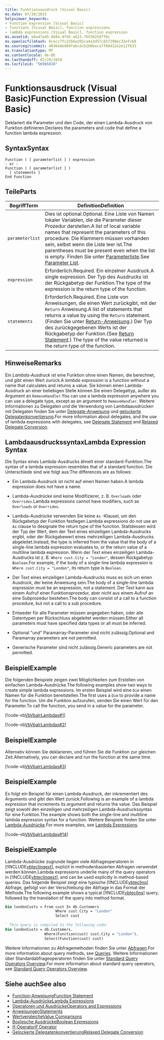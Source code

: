 ```yaml
---
title: Funktionsausdruck (Visual Basic)
ms.date: 07/20/2015
helpviewer_keywords:
- Function expression [Visual Basic]
- functions [Visual Basic], function expressions
- lambda expressions [Visual Basic], function expression
ms.assetid: e8a47a45-4b8a-4f45-a623-7653625dffbc
ms.openlocfilehash: 6cecc7fc2356a265ca4a3d57c837298ec33efc60
ms.sourcegitcommit: 40364ded04fa6cdcb2b6beca7f68412e2e12f633
ms.translationtype: MT
ms.contentlocale: de-DE
ms.lasthandoff: 02/28/2019
ms.locfileid: "56965838"
---
```

# <a name="function-expression-visual-basic"></a><span data-ttu-id="12de8-102">Funktionsausdruck (Visual Basic)</span><span class="sxs-lookup"><span data-stu-id="12de8-102">Function Expression (Visual Basic)</span></span>
<span data-ttu-id="12de8-103">Deklariert die Parameter und den Code, der einen Lambda-Ausdruck von Funktion definieren.</span><span class="sxs-lookup"><span data-stu-id="12de8-103">Declares the parameters and code that define a function lambda expression.</span></span>  
  
## <a name="syntax"></a><span data-ttu-id="12de8-104">Syntax</span><span class="sxs-lookup"><span data-stu-id="12de8-104">Syntax</span></span>  
  
```  
Function ( [ parameterlist ] ) expression  
- or -  
Function ( [ parameterlist ] )  
  [ statements ]  
End Function  
```  
  
## <a name="parts"></a><span data-ttu-id="12de8-105">Teile</span><span class="sxs-lookup"><span data-stu-id="12de8-105">Parts</span></span>  
  
|<span data-ttu-id="12de8-106">Begriff</span><span class="sxs-lookup"><span data-stu-id="12de8-106">Term</span></span>|<span data-ttu-id="12de8-107">Definition</span><span class="sxs-lookup"><span data-stu-id="12de8-107">Definition</span></span>|  
|---|---|  
|`parameterlist`|<span data-ttu-id="12de8-108">Dies ist optional.</span><span class="sxs-lookup"><span data-stu-id="12de8-108">Optional.</span></span> <span data-ttu-id="12de8-109">Eine Liste von Namen lokaler Variablen, die die Parameter dieser Prozedur darstellen.</span><span class="sxs-lookup"><span data-stu-id="12de8-109">A list of local variable names that represent the parameters of this procedure.</span></span> <span data-ttu-id="12de8-110">Die Klammern müssen vorhanden sein, selbst wenn die Liste leer ist.</span><span class="sxs-lookup"><span data-stu-id="12de8-110">The parentheses must be present even when the list is empty.</span></span> <span data-ttu-id="12de8-111">Finden Sie unter [Parameterliste](../../../visual-basic/language-reference/statements/parameter-list.md).</span><span class="sxs-lookup"><span data-stu-id="12de8-111">See [Parameter List](../../../visual-basic/language-reference/statements/parameter-list.md).</span></span>|  
|`expression`|<span data-ttu-id="12de8-112">Erforderlich.</span><span class="sxs-lookup"><span data-stu-id="12de8-112">Required.</span></span> <span data-ttu-id="12de8-113">Ein einzelner Ausdruck.</span><span class="sxs-lookup"><span data-stu-id="12de8-113">A single expression.</span></span> <span data-ttu-id="12de8-114">Der Typ des Ausdrucks ist der Rückgabetyp der Funktion.</span><span class="sxs-lookup"><span data-stu-id="12de8-114">The type of the expression is the return type of the function.</span></span>|  
|`statements`|<span data-ttu-id="12de8-115">Erforderlich.</span><span class="sxs-lookup"><span data-stu-id="12de8-115">Required.</span></span> <span data-ttu-id="12de8-116">Eine Liste von Anweisungen, die einen Wert zurückgibt, mit der `Return` Anweisung.</span><span class="sxs-lookup"><span data-stu-id="12de8-116">A list of statements that returns a value by using the `Return` statement.</span></span> <span data-ttu-id="12de8-117">(Finden Sie unter [Return-Anweisung](../../../visual-basic/language-reference/statements/return-statement.md).) Der Typ des zurückgegebenen Werts ist der Rückgabetyp der Funktion.</span><span class="sxs-lookup"><span data-stu-id="12de8-117">(See [Return Statement](../../../visual-basic/language-reference/statements/return-statement.md).) The type of the value returned is the return type of the function.</span></span>|  
  
## <a name="remarks"></a><span data-ttu-id="12de8-118">Hinweise</span><span class="sxs-lookup"><span data-stu-id="12de8-118">Remarks</span></span>  
 <span data-ttu-id="12de8-119">Ein *Lambda-Ausdruck* ist eine Funktion ohne einen Namen, die berechnet, und gibt einen Wert zurück.</span><span class="sxs-lookup"><span data-stu-id="12de8-119">A *lambda expression* is a function without a name that calculates and returns a value.</span></span> <span data-ttu-id="12de8-120">Sie können einen Lambda-Ausdruck an einer beliebigen Stelle können Sie einen Delegattyp, außer als Argument an `RemoveHandler`.</span><span class="sxs-lookup"><span data-stu-id="12de8-120">You can use a lambda expression anywhere you can use a delegate type, except as an argument to `RemoveHandler`.</span></span> <span data-ttu-id="12de8-121">Weitere Informationen zu Delegaten und die Verwendung von Lambdaausdrücken mit Delegaten finden Sie unter [Delegate-Anweisung](../../../visual-basic/language-reference/statements/delegate-statement.md) und [gelockerte Delegatenkonvertierung](../../../visual-basic/programming-guide/language-features/delegates/relaxed-delegate-conversion.md).</span><span class="sxs-lookup"><span data-stu-id="12de8-121">For more information about delegates, and the use of lambda expressions with delegates, see [Delegate Statement](../../../visual-basic/language-reference/statements/delegate-statement.md) and [Relaxed Delegate Conversion](../../../visual-basic/programming-guide/language-features/delegates/relaxed-delegate-conversion.md).</span></span>  
  
## <a name="lambda-expression-syntax"></a><span data-ttu-id="12de8-122">Lambdaausdruckssyntax</span><span class="sxs-lookup"><span data-stu-id="12de8-122">Lambda Expression Syntax</span></span>  
 <span data-ttu-id="12de8-123">Die Syntax eines Lambda-Ausdrucks ähnelt einer standard-Funktion.</span><span class="sxs-lookup"><span data-stu-id="12de8-123">The syntax of a lambda expression resembles that of a standard function.</span></span> <span data-ttu-id="12de8-124">Die Unterschiede sind wie folgt aus:</span><span class="sxs-lookup"><span data-stu-id="12de8-124">The differences are as follows:</span></span>  
  
-   <span data-ttu-id="12de8-125">Ein Lambda-Ausdruck ist nicht auf einen Namen haben.</span><span class="sxs-lookup"><span data-stu-id="12de8-125">A lambda expression does not have a name.</span></span>  
  
-   <span data-ttu-id="12de8-126">Lambda-Ausdrücke sind keine Modifizierer, z. B. `Overloads` oder `Overrides`.</span><span class="sxs-lookup"><span data-stu-id="12de8-126">Lambda expressions cannot have modifiers, such as `Overloads` or `Overrides`.</span></span>  
  
-   <span data-ttu-id="12de8-127">Lambda-Ausdrücke verwenden Sie keine `As` -Klausel, um den Rückgabetyp der Funktion festlegen.</span><span class="sxs-lookup"><span data-stu-id="12de8-127">Lambda expressions do not use an `As` clause to designate the return type of the function.</span></span> <span data-ttu-id="12de8-128">Stattdessen wird der Typ der Wert, dem der Text eines einzeiligen Lambda-Ausdrucks ergibt, oder der Rückgabewert eines mehrzeiligen Lambda-Ausdrucks abgeleitet.</span><span class="sxs-lookup"><span data-stu-id="12de8-128">Instead, the type is inferred from the value that the body of a single-line lambda expression evaluates to, or the return value of a multiline lambda expression.</span></span> <span data-ttu-id="12de8-129">Wenn der Text eines einzeiligen Lambda-Ausdrucks ist z. B. `Where cust.City = "London"`, dessen Rückgabetyp `Boolean`.</span><span class="sxs-lookup"><span data-stu-id="12de8-129">For example, if the body of a single-line lambda expression is `Where cust.City = "London"`, its return type is `Boolean`.</span></span>  
  
-   <span data-ttu-id="12de8-130">Der Text eines einzeiligen Lambda-Ausdrucks muss es sich um einen Ausdruck, der keine Anweisung sein.</span><span class="sxs-lookup"><span data-stu-id="12de8-130">The body of a single-line lambda expression must be an expression, not a statement.</span></span> <span data-ttu-id="12de8-131">Der Text kann aus einem Aufruf einer Funktionsprozedur, aber nicht aus einem Aufruf an eine Subprozedur bestehen.</span><span class="sxs-lookup"><span data-stu-id="12de8-131">The body can consist of a call to a function procedure, but not a call to a sub procedure.</span></span>  
  
-   <span data-ttu-id="12de8-132">Entweder für alle Parameter müssen angegeben haben, oder alle Datentypen per Rückschluss abgeleitet werden müssen.</span><span class="sxs-lookup"><span data-stu-id="12de8-132">Either all parameters must have specified data types or all must be inferred.</span></span>  
  
-   <span data-ttu-id="12de8-133">Optional "und" Paramarray-Parameter sind nicht zulässig.</span><span class="sxs-lookup"><span data-stu-id="12de8-133">Optional and Paramarray parameters are not permitted.</span></span>  
  
-   <span data-ttu-id="12de8-134">Generische Parameter sind nicht zulässig.</span><span class="sxs-lookup"><span data-stu-id="12de8-134">Generic parameters are not permitted.</span></span>  
  
## <a name="example"></a><span data-ttu-id="12de8-135">Beispiel</span><span class="sxs-lookup"><span data-stu-id="12de8-135">Example</span></span>  
 <span data-ttu-id="12de8-136">Die folgenden Beispiele zeigen zwei Möglichkeiten zum Erstellen von einfachen Lambda-Ausdrücke.</span><span class="sxs-lookup"><span data-stu-id="12de8-136">The following examples show two ways to create simple lambda expressions.</span></span> <span data-ttu-id="12de8-137">Im ersten Beispiel wird eine `Dim` einen Namen für die Funktion bereitstellen.</span><span class="sxs-lookup"><span data-stu-id="12de8-137">The first uses a `Dim` to provide a name for the function.</span></span> <span data-ttu-id="12de8-138">Um die Funktion aufzurufen, senden Sie einen Wert für den Parameter.</span><span class="sxs-lookup"><span data-stu-id="12de8-138">To call the function, you send in a value for the parameter.</span></span>  
  
 [!code-vb[VbVbalrLambdas#1](~/samples/snippets/visualbasic/VS_Snippets_VBCSharp/VbVbalrLambdas/VB/Class1.vb#1)]  
  
 [!code-vb[VbVbalrLambdas#2](~/samples/snippets/visualbasic/VS_Snippets_VBCSharp/VbVbalrLambdas/VB/Class1.vb#2)]  
  
## <a name="example"></a><span data-ttu-id="12de8-139">Beispiel</span><span class="sxs-lookup"><span data-stu-id="12de8-139">Example</span></span>  
 <span data-ttu-id="12de8-140">Alternativ können Sie deklarieren, und führen Sie die Funktion zur gleichen Zeit.</span><span class="sxs-lookup"><span data-stu-id="12de8-140">Alternatively, you can declare and run the function at the same time.</span></span>  
  
 [!code-vb[VbVbalrLambdas#3](~/samples/snippets/visualbasic/VS_Snippets_VBCSharp/VbVbalrLambdas/VB/Class1.vb#3)]  
  
## <a name="example"></a><span data-ttu-id="12de8-141">Beispiel</span><span class="sxs-lookup"><span data-stu-id="12de8-141">Example</span></span>  
 <span data-ttu-id="12de8-142">Es folgt ein Beispiel für einen Lambda-Ausdruck, der inkrementiert des Arguments und gibt den Wert zurück.</span><span class="sxs-lookup"><span data-stu-id="12de8-142">Following is an example of a lambda expression that increments its argument and returns the value.</span></span> <span data-ttu-id="12de8-143">Das Beispiel zeigt sowohl den einzeiligen und mehrzeiligen Lambda-Ausdruckssyntax für eine Funktion.</span><span class="sxs-lookup"><span data-stu-id="12de8-143">The example shows both the single-line and multiline lambda expression syntax for a function.</span></span> <span data-ttu-id="12de8-144">Weitere Beispiele finden Sie unter [Lambda-Ausdrücke](../../../visual-basic/programming-guide/language-features/procedures/lambda-expressions.md).</span><span class="sxs-lookup"><span data-stu-id="12de8-144">For more examples, see [Lambda Expressions](../../../visual-basic/programming-guide/language-features/procedures/lambda-expressions.md).</span></span>  
  
 [!code-vb[VbVbalrLambdas#14](~/samples/snippets/visualbasic/VS_Snippets_VBCSharp/VbVbalrLambdas/VB/Class1.vb#14)]  
  
## <a name="example"></a><span data-ttu-id="12de8-145">Beispiel</span><span class="sxs-lookup"><span data-stu-id="12de8-145">Example</span></span>  
 <span data-ttu-id="12de8-146">Lambda-Ausdrücke zugrunde liegen viele Abfrageoperatoren in [!INCLUDE[vbteclinqext](~/includes/vbteclinqext-md.md)], explizit in methodenbasierten Abfragen verwendet werden können.</span><span class="sxs-lookup"><span data-stu-id="12de8-146">Lambda expressions underlie many of the query operators in [!INCLUDE[vbteclinqext](~/includes/vbteclinqext-md.md)], and can be used explicitly in method-based queries.</span></span> <span data-ttu-id="12de8-147">Das folgende Beispiel zeigt eine typische [!INCLUDE[vbteclinq](~/includes/vbteclinq-md.md)] Abfrage, gefolgt von der Verschiebung der Abfrage in das Format der Methode.</span><span class="sxs-lookup"><span data-stu-id="12de8-147">The following example shows a typical [!INCLUDE[vbteclinq](~/includes/vbteclinq-md.md)] query, followed by the translation of the query into method format.</span></span>  
  
```vb  
Dim londonCusts = From cust In db.Customers  
                       Where cust.City = "London"  
                       Select cust  
  
' This query is compiled to the following code:  
Dim londonCusts = db.Customers.  
                  Where(Function(cust) cust.City = "London").  
                  Select(Function(cust) cust)  
```  
  
 <span data-ttu-id="12de8-148">Weitere Informationen zu Abfragemethoden finden Sie unter [Abfragen](../../../visual-basic/language-reference/queries/index.md).</span><span class="sxs-lookup"><span data-stu-id="12de8-148">For more information about query methods, see [Queries](../../../visual-basic/language-reference/queries/index.md).</span></span> <span data-ttu-id="12de8-149">Weitere Informationen über Standardabfrageoperatoren finden Sie unter [Standard Query Operators Overview](../../programming-guide/concepts/linq/standard-query-operators-overview.md).</span><span class="sxs-lookup"><span data-stu-id="12de8-149">For more information about standard query operators, see [Standard Query Operators Overview](../../programming-guide/concepts/linq/standard-query-operators-overview.md).</span></span>  
  
## <a name="see-also"></a><span data-ttu-id="12de8-150">Siehe auch</span><span class="sxs-lookup"><span data-stu-id="12de8-150">See also</span></span>
- [<span data-ttu-id="12de8-151">Function-Anweisung</span><span class="sxs-lookup"><span data-stu-id="12de8-151">Function Statement</span></span>](../../../visual-basic/language-reference/statements/function-statement.md)
- [<span data-ttu-id="12de8-152">Lambda-Ausdrücke</span><span class="sxs-lookup"><span data-stu-id="12de8-152">Lambda Expressions</span></span>](../../../visual-basic/programming-guide/language-features/procedures/lambda-expressions.md)
- [<span data-ttu-id="12de8-153">Operatoren und Ausdrücke</span><span class="sxs-lookup"><span data-stu-id="12de8-153">Operators and Expressions</span></span>](../../../visual-basic/programming-guide/language-features/operators-and-expressions/index.md)
- [<span data-ttu-id="12de8-154">Anweisungen</span><span class="sxs-lookup"><span data-stu-id="12de8-154">Statements</span></span>](../../../visual-basic/programming-guide/language-features/statements.md)
- [<span data-ttu-id="12de8-155">Wertvergleiche</span><span class="sxs-lookup"><span data-stu-id="12de8-155">Value Comparisons</span></span>](../../../visual-basic/programming-guide/language-features/operators-and-expressions/value-comparisons.md)
- [<span data-ttu-id="12de8-156">Boolesche Ausdrücke</span><span class="sxs-lookup"><span data-stu-id="12de8-156">Boolean Expressions</span></span>](../../../visual-basic/programming-guide/language-features/operators-and-expressions/boolean-expressions.md)
- [<span data-ttu-id="12de8-157">If-Operator</span><span class="sxs-lookup"><span data-stu-id="12de8-157">If Operator</span></span>](../../../visual-basic/language-reference/operators/if-operator.md)
- [<span data-ttu-id="12de8-158">Gelockerte Delegatenkonvertierung</span><span class="sxs-lookup"><span data-stu-id="12de8-158">Relaxed Delegate Conversion</span></span>](../../../visual-basic/programming-guide/language-features/delegates/relaxed-delegate-conversion.md)
